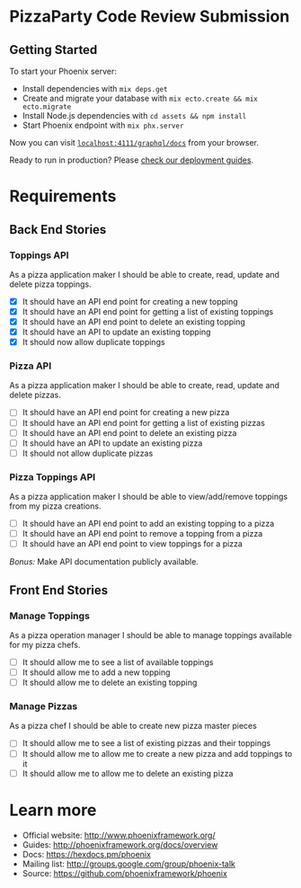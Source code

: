 # PizzaParty Code Review Submission

## Getting Started

To start your Phoenix server:

- Install dependencies with `mix deps.get`
- Create and migrate your database with `mix ecto.create && mix ecto.migrate`
- Install Node.js dependencies with `cd assets && npm install`
- Start Phoenix endpoint with `mix phx.server`

Now you can visit [`localhost:4111/graphql/docs`](http://localhost:4111/graphql/docs) from your browser.

Ready to run in production? Please [check our deployment guides](http://www.phoenixframework.org/docs/deployment).

# Requirements

## Back End Stories

### Toppings API

As a pizza application maker I should be able to create, read, update and delete pizza toppings.

- [x] It should have an API end point for creating a new topping
- [x] It should have an API end point for getting a list of existing toppings
- [x] It should have an API end point to delete an existing topping
- [x] It should have an API to update an existing topping
- [x] It should now allow duplicate toppings

### Pizza API

As a pizza application maker I should be able to create, read, update and delete pizzas.

- [ ] It should have an API end point for creating a new pizza
- [ ] It should have an API end point for getting a list of existing pizzas
- [ ] It should have an API end point to delete an existing pizza
- [ ] It should have an API to update an existing pizza
- [ ] It should not allow duplicate pizzas

### Pizza Toppings API

As a pizza application maker I should be able to view/add/remove toppings from my pizza creations.

- [ ] It should have an API end point to add an existing topping to a pizza
- [ ] It should have an API end point to remove a topping from a pizza
- [ ] It should have an API end point to view toppings for a pizza

_Bonus:_ Make API documentation publicly available.

## Front End Stories

### Manage Toppings

As a pizza operation manager I should be able to manage toppings available for my pizza chefs.

- [ ] It should allow me to see a list of available toppings
- [ ] It should allow me to add a new topping
- [ ] It should allow me to delete an existing topping

### Manage Pizzas

As a pizza chef I should be able to create new pizza master pieces

- [ ] It should allow me to see a list of existing pizzas and their toppings
- [ ] It should allow me to allow me to create a new pizza and add toppings to it
- [ ] It should allow me to allow me to delete an existing pizza

# Learn more

- Official website: http://www.phoenixframework.org/
- Guides: http://phoenixframework.org/docs/overview
- Docs: https://hexdocs.pm/phoenix
- Mailing list: http://groups.google.com/group/phoenix-talk
- Source: https://github.com/phoenixframework/phoenix
